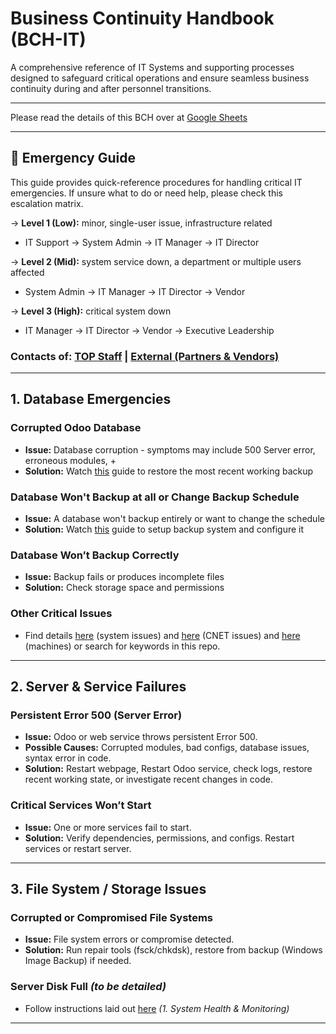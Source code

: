 # Business Continuity Handbook (BCH-IT)

A comprehensive reference of IT Systems and supporting processes designed to safeguard critical operations and ensure seamless business continuity during and after personnel transitions.

---

Please read the details of this BCH over at [Google Sheets](https://docs.google.com/document/d/1_hEis_xVPHiJS8Y0dfEQNExM6SObiQz1FUnA3c57JGM/edit?tab=t.gknsv4hxkm6h)

---

## 🚨 Emergency Guide

This guide provides quick-reference procedures for handling critical IT emergencies.
If unsure what to do or need help, please check this escalation matrix.

→ **Level 1 (Low):** minor, single-user issue, infrastructure related

- IT Support → System Admin → IT Manager → IT Director

→ **Level 2 (Mid):** system service down, a department or multiple users affected

- System Admin → IT Manager → IT Director → Vendor

→ **Level 3 (High):** critical system down

- IT Manager → IT Director → Vendor → Executive Leadership

### Contacts of: [TOP Staff](https://docs.google.com/document/d/1_hEis_xVPHiJS8Y0dfEQNExM6SObiQz1FUnA3c57JGM/edit?tab=t.p5r7sz95ao4n) | [External (Partners & Vendors)](https://docs.google.com/document/d/1_hEis_xVPHiJS8Y0dfEQNExM6SObiQz1FUnA3c57JGM/edit?tab=t.csmeknmtdzmk)

---

## 1. Database Emergencies

### Corrupted Odoo Database

- **Issue:** Database corruption - symptoms may include 500 Server error, erroneous modules, +
- **Solution:** Watch [this](https://youtu.be/aGOfS9IhpIw) guide to restore the most recent working backup

### Database Won't Backup at all or Change Backup Schedule

- **Issue:** A database won't backup entirely or want to change the schedule
- **Solution:** Watch [this](https://youtu.be/X_ZU2EnMgWg) guide to setup backup system and configure it

### Database Won’t Backup Correctly

- **Issue:** Backup fails or produces incomplete files
- **Solution:** Check storage space and permissions

### Other Critical Issues

- Find details [here](./Systems%20and%20Tools/System%20Errors%20and%20Fixes.md) (system issues) and [here](./Systems%20and%20Tools/ERP/CNET/Errors_and_Fixes.md) (CNET issues) and [here](/Production%20&%20Machines/Readme.md) (machines) or search for keywords in this repo.

---

## 2. Server & Service Failures

### Persistent Error 500 (Server Error)

- **Issue:** Odoo or web service throws persistent Error 500.
- **Possible Causes:** Corrupted modules, bad configs, database issues, syntax error in code.
- **Solution:** Restart webpage, Restart Odoo service, check logs, restore recent working state, or investigate recent changes in code.

### Critical Services Won’t Start

- **Issue:** One or more services fail to start.
- **Solution:** Verify dependencies, permissions, and configs. Restart services or restart server.

---

## 3. File System / Storage Issues

### Corrupted or Compromised File Systems

- **Issue:** File system errors or compromise detected.
- **Solution:** Run repair tools (fsck/chkdsk), restore from backup (Windows Image Backup) if needed.

### Server Disk Full _(to be detailed)_

- Follow instructions laid out [here](./Systems%20and%20Tools/Processes%20&%20Workflows.md) _(1. System Health & Monitoring)_

---
